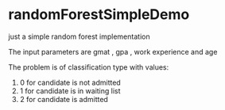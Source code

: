 # randomForestSimpleDemo
just a simple random forest implementation

The input parameters are gmat , gpa , work experience and age

The problem is of classification type with values:
1. 0 for candidate is not admitted
2. 1 for candidate is in waiting list
3. 2 for candidate is admitted
